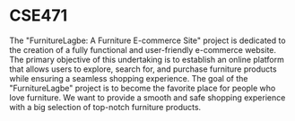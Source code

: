 # CSE471

The "FurnitureLagbe: A Furniture E-commerce Site" project is dedicated to the creation of a fully functional and user-friendly e-commerce website. The primary objective of this undertaking is to establish an online platform that allows users to explore, search for, and purchase furniture products while ensuring a seamless shopping experience. The goal of the "FurnitureLagbe" project is to become the favorite place for people who love furniture. We want to provide a smooth and safe shopping experience with a big selection of top-notch furniture products.
